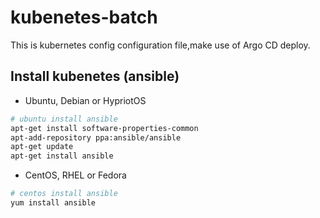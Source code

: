# kubenetes-batch
This is kubernetes config configuration file,make use of Argo CD deploy.

## Install kubenetes (ansible)
  
- Ubuntu, Debian or HypriotOS
```sh
# ubuntu install ansible
apt-get install software-properties-common
apt-add-repository ppa:ansible/ansible
apt-get update
apt-get install ansible
```
- CentOS, RHEL or Fedora
```sh
# centos install ansible
yum install ansible
```